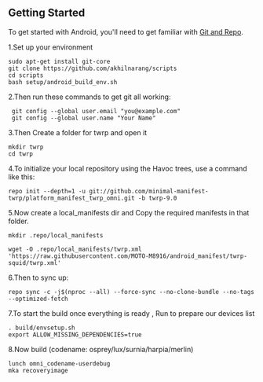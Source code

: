 Getting Started
---------------

To get started with Android, you'll need to get
familiar with [Git and Repo](https://source.android.com/source/using-repo.html).

1.Set up your environment

    sudo apt-get install git-core
    git clone https://github.com/akhilnarang/scripts
    cd scripts
    bash setup/android_build_env.sh

2.Then run these commands to get git all working:

     git config --global user.email "you@example.com"
     git config --global user.name "Your Name"

3.Then Create a folder for twrp and open it

    mkdir twrp
    cd twrp

4.To initialize your local repository using the Havoc trees, use a command like this:

    repo init --depth=1 -u git://github.com/minimal-manifest-twrp/platform_manifest_twrp_omni.git -b twrp-9.0
     

5.Now create a local_manifests dir and Copy the required manifests in that folder.

    mkdir .repo/local_manifests

    wget -O .repo/local_manifests/twrp.xml 'https://raw.githubusercontent.com/MOTO-M8916/android_manifest/twrp-squid/twrp.xml'
    
6.Then to sync up:

    repo sync -c -j$(nproc --all) --force-sync --no-clone-bundle --no-tags --optimized-fetch

7.To start the build once everything is ready , Run to prepare our devices list

    . build/envsetup.sh
    export ALLOW_MISSING_DEPENDENCIES=true

8.Now build (codename: osprey/lux/surnia/harpia/merlin)

    lunch omni_codename-userdebug
    mka recoveryimage


